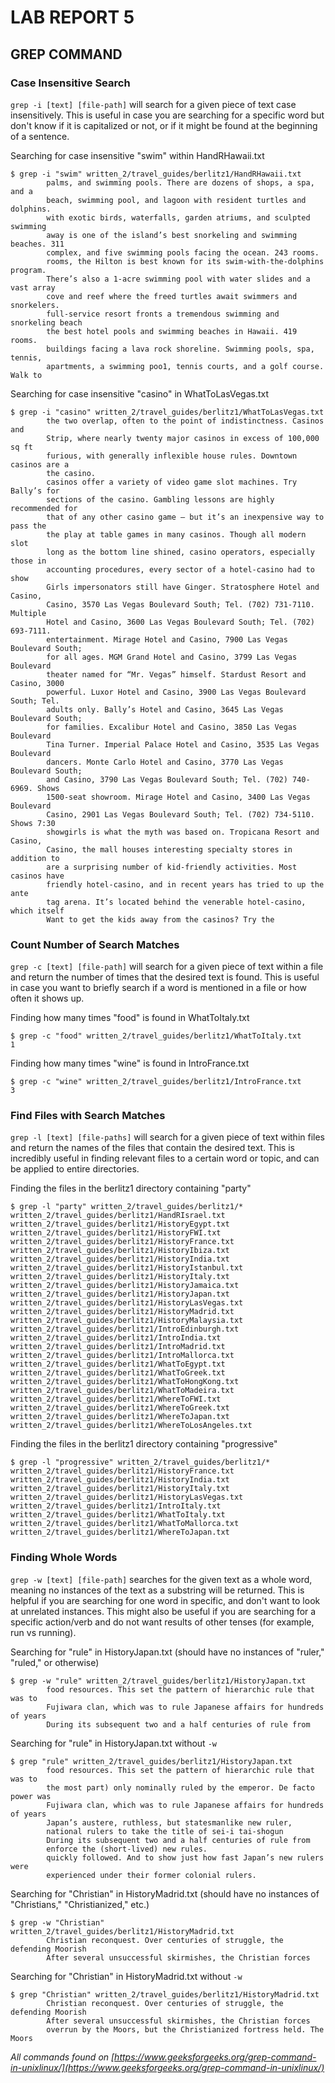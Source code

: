 # LAB REPORT 5 #

## GREP COMMAND ##

### Case Insensitive Search

```grep -i [text] [file-path]``` will search for a given piece of text case insensitively. This is useful in case you are searching for a specific word but don't know if it is capitalized or not, or if it might be found at the beginning of a sentence.

Searching for case insensitive "swim" within HandRHawaii.txt

```
$ grep -i "swim" written_2/travel_guides/berlitz1/HandRHawaii.txt 
        palms, and swimming pools. There are dozens of shops, a spa, and a
        beach, swimming pool, and lagoon with resident turtles and dolphins.
        with exotic birds, waterfalls, garden atriums, and sculpted swimming
        away is one of the island’s best snorkeling and swimming beaches. 311
        complex, and five swimming pools facing the ocean. 243 rooms.
        rooms, the Hilton is best known for its swim-with-the-dolphins program.
        There’s also a 1-acre swimming pool with water slides and a vast array
        cove and reef where the freed turtles await swimmers and snorkelers.
        full-service resort fronts a tremendous swimming and snorkeling beach
        the best hotel pools and swimming beaches in Hawaii. 419 rooms.
        buildings facing a lava rock shoreline. Swimming pools, spa, tennis,
        apartments, a swimming poo1, tennis courts, and a golf course. Walk to
```

Searching for case insensitive "casino" in WhatToLasVegas.txt
```
$ grep -i "casino" written_2/travel_guides/berlitz1/WhatToLasVegas.txt 
        the two overlap, often to the point of indistinctness. Casinos and
        Strip, where nearly twenty major casinos in excess of 100,000 sq ft
        furious, with generally inflexible house rules. Downtown casinos are a
        the casino.
        casinos offer a variety of video game slot machines. Try Bally’s for
        sections of the casino. Gambling lessons are highly recommended for
        that of any other casino game — but it’s an inexpensive way to pass the
        the play at table games in many casinos. Though all modern slot
        long as the bottom line shined, casino operators, especially those in
        accounting procedures, every sector of a hotel-casino had to show
        Girls impersonators still have Ginger. Stratosphere Hotel and Casino,
        Casino, 3570 Las Vegas Boulevard South; Tel. (702) 731-7110. Multiple
        Hotel and Casino, 3600 Las Vegas Boulevard South; Tel. (702) 693-7111.
        entertainment. Mirage Hotel and Casino, 7900 Las Vegas Boulevard South;
        for all ages. MGM Grand Hotel and Casino, 3799 Las Vegas Boulevard
        theater named for “Mr. Vegas” himself. Stardust Resort and Casino, 3000
        powerful. Luxor Hotel and Casino, 3900 Las Vegas Boulevard South; Tel.
        adults only. Bally’s Hotel and Casino, 3645 Las Vegas Boulevard South;
        for families. Excalibur Hotel and Casino, 3850 Las Vegas Boulevard
        Tina Turner. Imperial Palace Hotel and Casino, 3535 Las Vegas Boulevard
        dancers. Monte Carlo Hotel and Casino, 3770 Las Vegas Boulevard South;
        and Casino, 3790 Las Vegas Boulevard South; Tel. (702) 740-6969. Shows
        1500-seat showroom. Mirage Hotel and Casino, 3400 Las Vegas Boulevard
        Casino, 2901 Las Vegas Boulevard South; Tel. (702) 734-5110. Shows 7:30
        showgirls is what the myth was based on. Tropicana Resort and Casino,
        Casino, the mall houses interesting specialty stores in addition to
        are a surprising number of kid-friendly activities. Most casinos have
        friendly hotel-casino, and in recent years has tried to up the ante
        tag arena. It’s located behind the venerable hotel-casino, which itself
        Want to get the kids away from the casinos? Try the
```

### Count Number of Search Matches

```grep -c [text] [file-path]``` will search for a given piece of text within a file and return the number of times that the desired text is found. This is useful in case you want to briefly search if a word is mentioned in a file or how often it shows up.

Finding how many times "food" is found in WhatToItaly.txt
```
$ grep -c "food" written_2/travel_guides/berlitz1/WhatToItaly.txt 
1
```

Finding how many times "wine" is found in IntroFrance.txt
```
$ grep -c "wine" written_2/travel_guides/berlitz1/IntroFrance.txt 
3
```

### Find Files with Search Matches

```grep -l [text] [file-paths]``` will search for a given piece of text within files and return the names of the files that contain the desired text. This is incredibly useful in finding relevant files to a certain word or topic, and can be applied to entire directories.

Finding the files in the berlitz1 directory containing "party"
```
$ grep -l "party" written_2/travel_guides/berlitz1/*
written_2/travel_guides/berlitz1/HandRIsrael.txt
written_2/travel_guides/berlitz1/HistoryEgypt.txt
written_2/travel_guides/berlitz1/HistoryFWI.txt
written_2/travel_guides/berlitz1/HistoryFrance.txt
written_2/travel_guides/berlitz1/HistoryIbiza.txt
written_2/travel_guides/berlitz1/HistoryIndia.txt
written_2/travel_guides/berlitz1/HistoryIstanbul.txt
written_2/travel_guides/berlitz1/HistoryItaly.txt
written_2/travel_guides/berlitz1/HistoryJamaica.txt
written_2/travel_guides/berlitz1/HistoryJapan.txt
written_2/travel_guides/berlitz1/HistoryLasVegas.txt
written_2/travel_guides/berlitz1/HistoryMadrid.txt
written_2/travel_guides/berlitz1/HistoryMalaysia.txt
written_2/travel_guides/berlitz1/IntroEdinburgh.txt
written_2/travel_guides/berlitz1/IntroIndia.txt
written_2/travel_guides/berlitz1/IntroMadrid.txt
written_2/travel_guides/berlitz1/IntroMallorca.txt
written_2/travel_guides/berlitz1/WhatToEgypt.txt
written_2/travel_guides/berlitz1/WhatToGreek.txt
written_2/travel_guides/berlitz1/WhatToHongKong.txt
written_2/travel_guides/berlitz1/WhatToMadeira.txt
written_2/travel_guides/berlitz1/WhereToFWI.txt
written_2/travel_guides/berlitz1/WhereToGreek.txt
written_2/travel_guides/berlitz1/WhereToJapan.txt
written_2/travel_guides/berlitz1/WhereToLosAngeles.txt
```

Finding the files in the berlitz1 directory containing "progressive"
```
$ grep -l "progressive" written_2/travel_guides/berlitz1/*
written_2/travel_guides/berlitz1/HistoryFrance.txt
written_2/travel_guides/berlitz1/HistoryIndia.txt
written_2/travel_guides/berlitz1/HistoryItaly.txt
written_2/travel_guides/berlitz1/HistoryLasVegas.txt
written_2/travel_guides/berlitz1/IntroItaly.txt
written_2/travel_guides/berlitz1/WhatToItaly.txt
written_2/travel_guides/berlitz1/WhatToMallorca.txt
written_2/travel_guides/berlitz1/WhereToJapan.txt
```

### Finding Whole Words
```grep -w [text] [file-path]``` searches for the given text as a whole word, meaning no instances of the text as a substring will be returned. This is helpful if you are searching for one word in specific, and don't want to look at unrelated instances. This might also be useful if you are searching for a specific action/verb and do not want results of other tenses (for example, run vs running).

Searching for "rule" in HistoryJapan.txt (should have no instances of "ruler," "ruled," or otherwise)
```
$ grep -w "rule" written_2/travel_guides/berlitz1/HistoryJapan.txt 
        food resources. This set the pattern of hierarchic rule that was to
        Fujiwara clan, which was to rule Japanese affairs for hundreds of years
        During its subsequent two and a half centuries of rule from

```

Searching for "rule" in HistoryJapan.txt without ```-w```
```
$ grep "rule" written_2/travel_guides/berlitz1/HistoryJapan.txt 
        food resources. This set the pattern of hierarchic rule that was to
        the most part) only nominally ruled by the emperor. De facto power was
        Fujiwara clan, which was to rule Japanese affairs for hundreds of years
        Japan’s austere, ruthless, but statesmanlike new ruler,
        national rulers to take the title of sei-i tai-shogun
        During its subsequent two and a half centuries of rule from
        enforce the (short-lived) new rules.
        quickly followed. And to show just how fast Japan’s new rulers were
        experienced under their former colonial rulers.
```

Searching for "Christian" in HistoryMadrid.txt (should have no instances of "Christians," "Christianized," etc.)
```
$ grep -w "Christian" written_2/travel_guides/berlitz1/HistoryMadrid.txt 
        Christian reconquest. Over centuries of struggle, the defending Moorish
        After several unsuccessful skirmishes, the Christian forces
```

Searching for "Christian" in HistoryMadrid.txt without ```-w```
```
$ grep "Christian" written_2/travel_guides/berlitz1/HistoryMadrid.txt 
        Christian reconquest. Over centuries of struggle, the defending Moorish
        After several unsuccessful skirmishes, the Christian forces
        overrun by the Moors, but the Christianized fortress held. The Moors
```

*All commands found on [https://www.geeksforgeeks.org/grep-command-in-unixlinux/](https://www.geeksforgeeks.org/grep-command-in-unixlinux/)*

